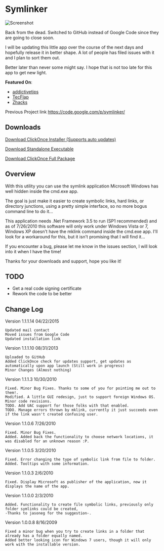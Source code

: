 Symlinker
=========

![Screenshot](http://alejandro.md/publish/Symlinker/screenshot.jpg)

Back from the dead. Switched to GitHub instead of Google Code since they are going to close soon.

I will be updating this little app over the course of the next days and hopefully release it in better shape. A lot of people has filed issues with it and I plan to sort them out.

Better later than never some might say. I hope that is not too late for this app to get new light.

**Featured On**:

* [addictivetips](http://www.addictivetips.com/windows-tips/symlinker-create-symlink-hardlink-and-directory-junction-in-windows/)
* [TecFlap](http://www.tecflap.com/2012/05/29/software-day-winautohide-symlinker-hyperdesktop/)
* [Zhacks](http://www.zhacks.com/easily-create-symbolic-link-with-mklink-gui-symlinker/)

Previous Project link
https://code.google.com/p/symlinker/

Downloads
---------
[Download ClickOnce Installer (Supports auto updates)](http://bit.ly/symlinker_clickonce)

[Download Standalone Executable](http://bit.ly/symlinker_executable)

[Download ClickOnce Full Package](http://bit.ly/symlinker_package)


Overview
--------

With this utility you can use the symlink application Microsoft Windows has well hidden inside the cmd.exe app.

The goal is just make it easier to create symbolic links, hard links, or directory junctions, using a pretty simple interface, so no more bogus command line to do it...

This application needs .Net Framework 3.5 to run (SP1 recommended) and as of 7/26/2010 this software will only work under Windows Vista or 7, Windows XP doesn't have the mklink command inside the cmd.exe app. I'll look for a workaround for this, but it isn't promising that I will find it...

If you encounter a bug, please let me know in the issues section, I will look into it when I have the time!

Thanks for your downloads and support, hope you like it!


TODO
----

* Get a real code signing certificate
* Rework the code to be better

Change Log
----------

Version 1.1.1.14 04/22/2015

    Updated mail contact
    Moved issues from Google Code
    Updated installation link

Version 1.1.1.10 08/31/2013

    Uploaded to GitHub
    Added ClickOnce check for updates support, get updates as automatically upon app launch (Still work in progress)
    Minor Changes (Almost nothing)

Version 1.1.1.3 10/30/2010

    Fixed. Minor Bug Fixes. Thanks to some of you for pointing me out to them!.
    Modified. A little GUI redesign, just to support foreign Windows OS.
    Minor code revisions.
    TODO. Add UAC support for those folks with that enabled.
    TODO. Manage errors thrown by mklink, currently it just succeeds even if the link wasn't created confusing user.

Version 1.1.0.6 7/26/2010

    Fixed. Minor Bug Fixes.
    Added. Added back the functionality to choose network locations, it was disabled for an unknown reason :P.

Version 1.1.0.5 3/20/2010

    Fixed. Error changing the type of symbolic link from file to folder.
    Added. Tooltips with some information.

Version 1.1.0.3 2/6/2010

    Fixed. Display Microsoft as publisher of the application, now it displays the name of the app.

Version 1.1.0.0 2/3/2010

    Added. Functionality to create file symbolic links, previously only folder symlinks could be created, 
    -Thanks to jasoneg for the suggestion-.

Version 1.0.0.8 8/16/2009

    Fixed a minor bug when you try to create links in a folder that already has a folder equally named.
    Added better looking icon for Windows 7 users, though it will only work with the installable version.
